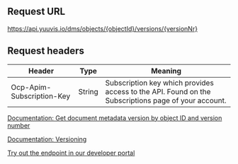 ## Request URL

https://api.yuuvis.io/dms/objects/{objectId}/versions/{versionNr}

## Request headers

| Header                    | Type   | Meaning                                                                                             |
|---------------------------|--------|-----------------------------------------------------------------------------------------------------|
| Ocp-Apim-Subscription-Key | String | Subscription key which provides access to the API. Found on the Subscriptions page of your account. |

[Documentation: Get document metadata version by object ID and version number](https://github.com/yuuvis/Documentation/wiki/Retrieve-documents#retrieving-documents-via-object-id)

[Documentation: Versioning](https://github.com/yuuvis/Documentation/wiki/Update-documents#versioning)

[Try out the endpoint in our developer portal](https://ateamk8s.azurewebsites.net/Apis/Endpoints/yadb-api)
